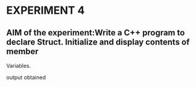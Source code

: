 # EXPERIMENT 4
## AIM of the experiment:Write a C++ program to declare Struct. Initialize and display contents of member
Variables.

output obtained
